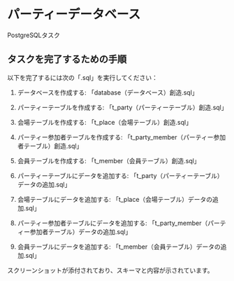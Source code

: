 # パーティーデータベース
PostgreSQLタスク 


タスクを完了するための手順
----------------------

以下を完了するには次の「.sql」を実行してください：

1.	データベースを作成する:
 「database（データベース）創造.sql」

2.	パーティーテーブルを作成する: 
「t_party（パーティーテーブル）創造.sql」

3.	会場テーブルを作成する:
「t_place（会場テーブル）創造.sql」

4.	パーティー参加者テーブルを作成する:
「t_party_member（パーティー参加者テーブル）創造.sql」

5.	会員テーブルを作成する:
「t_member（会員テーブル）創造.sql」

6.	パーティーテーブルにデータを追加する:
「t_party（パーティーテーブル）データの追加.sql」

7.	会場テーブルにデータを追加する:
「t_place（会場テーブル）データの追加.sql」

8.	パーティー参加者テーブルにデータを追加する:
「t_party_member（パーティー参加者テーブル）データの追加.sql」

9.	会員テーブルにデータを追加する:
「t_member（会員テーブル）データの追加.sql」

スクリーンショットが添付されており、スキーマと内容が示されています。

